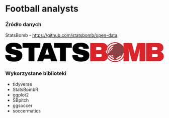 # Football analysts

### Źródło danych
StatsBomb - https://github.com/statsbomb/open-data

![StatsBomb Logo](https://github.com/MikoPat/Football_analysis/blob/main/StatsBombLogo.png)

### Wykorzystane biblioteki

- tidyverse
- StatsBombR
- ggplot2
- SBpitch
- ggsoccer
- soccermatics



